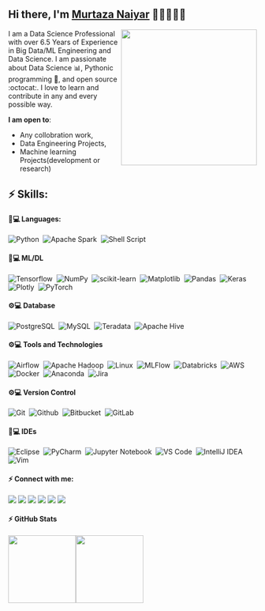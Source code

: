 ## Hi there, I'm [Murtaza Naiyar](https://murtazanaiyar.github.io) 👋🏼👨🏻‍💻


<a href="https://samujjwaal.me/"><img src="https://github.com/samujjwaal/samujjwaal/raw/master/etc/hand_v.png" align="right" height="275" /></a>

I am a Data Science Professional with over 6.5 Years of Experience in Big Data/ML Engineering and Data Science.
I am passionate about Data Science 📊, Pythonic programming 🐍, and open source :octocat:. I love to learn and contribute in any and every possible way.

 **I am open to**:

- Any collobration work,
- Data Engineering Projects,
- Machine learning Projects(development or research)

## ⚡ Skills:

#### 🚀💻 Languages:

![Python](https://img.shields.io/badge/Python-3776AB?style=for-the-badge&logo=python&logoColor=white)&nbsp;
![Apache Spark](https://img.shields.io/badge/Apache_Spark-FFFFFF?style=for-the-badge&logo=apachespark&logoColor=#E35A16)&nbsp;
![Shell Script](https://img.shields.io/badge/Shell_Script-121011?style=for-the-badge&logo=gnu-bash&logoColor=white)


#### 🚀💻 ML/DL

![Tensorflow](https://img.shields.io/badge/TensorFlow-FF6F00?style=for-the-badge&logo=tensorflow&logoColor=white)&nbsp;
![NumPy](https://img.shields.io/badge/numpy-%23013243.svg?style=for-the-badge&logo=numpy&logoColor=white)&nbsp;
![scikit-learn](https://img.shields.io/badge/scikit--learn-%23F7931E.svg?style=for-the-badge&logo=scikit-learn&logoColor=white)&nbsp;
![Matplotlib](https://img.shields.io/badge/Matplotlib-%23ffffff.svg?style=for-the-badge&logo=Matplotlib&logoColor=white)&nbsp;
![Pandas](https://img.shields.io/badge/pandas-%23150458.svg?style=for-the-badge&logo=pandas&logoColor=white)&nbsp;
![Keras](https://img.shields.io/badge/Keras-D00000?style=for-the-badge&logo=Keras&logoColor=white)&nbsp;
![Plotly](https://img.shields.io/badge/Plotly-%233F4F75.svg?style=for-the-badge&logo=plotly&logoColor=white)&nbsp; 
![PyTorch](https://img.shields.io/badge/PyTorch-EE4C2C?style=for-the-badge&logo=PyTorch&logoColor=white)

#### ⚙️💻 Database

![PostgreSQL](https://img.shields.io/badge/PostgreSQL-316192?style=for-the-badge&logo=postgresql&logoColor=white)&nbsp;
![MySQL](https://img.shields.io/badge/MySQL-00000F?style=for-the-badge&logo=mysql&logoColor=white)&nbsp;
![Teradata](https://img.shields.io/badge/Teradata-F37440?style=for-the-badge&logo=Teradata&logoColor=white)&nbsp;
![Apache Hive](https://img.shields.io/badge/Apache-Hive-FDEE21?style=for-the-badge&logo=Apache-Hive&logoColor=white)


#### ⚙️💻 Tools and Technologies
![Airflow](https://img.shields.io/badge/Airflow-017CEE?style=for-the-badge&logo=Apache%20Airflow&logoColor=white)&nbsp;
![Apache Hadoop](https://img.shields.io/badge/Apache-Hadoop-66CCFF?style=for-the-badge&logo=ApacheHadoop&logoColor=black)&nbsp;
![Linux](https://img.shields.io/badge/Linux-FCC624?style=for-the-badge&logo=linux&logoColor=black)&nbsp;
![MLFlow](https://img.shields.io/badge/MLFlow-0194E2?style=for-the-badge&logo=MLFlow&logoColor=white)&nbsp;
![Databricks](https://img.shields.io/badge/Databricks-FF3621?style=for-the-badge&logo=Databricks&logoColor=white)&nbsp;
![AWS](https://img.shields.io/badge/-AWS-000?style=for-the-badge&logo=Amazon-AWS&logoColor=F90)&nbsp;
![Docker](https://img.shields.io/badge/Docker-2CA5E0?style=for-the-badge&logo=docker&logoColor=white)&nbsp;
![Anaconda](https://img.shields.io/badge/Anaconda-44A833?style=for-the-badge&logo=Anaconda&logoColor=white)&nbsp;
![Jira](https://img.shields.io/badge/Jira-0052CC?style=for-the-badge&logo=Jira&logoColor=white)


#### ⚙️💻 Version Control
![Git](https://img.shields.io/badge/GIT-E44C30?style=for-the-badge&logo=git&logoColor=white)&nbsp;
![Github](https://img.shields.io/badge/Github-181717?style=for-the-badge&logo=Github&logoColor=white)&nbsp;
![Bitbucket](https://img.shields.io/badge/Bitbucket-0052CC?style=for-the-badge&logo=Bitbucket&logoColor=white)&nbsp;
![GitLab](https://img.shields.io/badge/GitLab-FC6D26?style=for-the-badge&logo=GitLab&logoColor=white)

#### 🚀💻 IDEs

![Eclipse](https://img.shields.io/badge/Eclipse-FE7A16.svg?style=for-the-badge&logo=Eclipse&logoColor=white)&nbsp;
![PyCharm](https://img.shields.io/badge/pycharm-143?style=for-the-badge&logo=pycharm&logoColor=black&color=black&labelColor=green)&nbsp;
![Jupyter Notebook](https://img.shields.io/badge/jupyter-%23FA0F00.svg?style=for-the-badge&logo=jupyter&logoColor=white)&nbsp;
![VS Code](https://img.shields.io/badge/Visual%20Studio%20Code-0078d7.svg?style=for-the-badge&logo=visual-studio-code&logoColor=white)&nbsp;
![IntelliJ IDEA](https://img.shields.io/badge/IntelliJ_IDEA-000000.svg?style=for-the-badge&logo=intellij-idea&logoColor=white)&nbsp;
![Vim](https://img.shields.io/badge/VIM-%2311AB00.svg?style=for-the-badge&logo=vim&logoColor=white)


#### ⚡ Connect with me:

<p align = "center">

[<img src="https://img.shields.io/badge/kaggle-%2312100E.svg?&style=for-the-badge&logo=kaggle&logoColor=white&color=black" />](https://www.kaggle.com/murtazanaiyar)
[<img src ="https://img.shields.io/badge/website-%23.svg?&style=for-the-badge&logo=www&logoColor=white%22&color=black">](https://murtazanaiyar.github.io)
[<img src="https://img.shields.io/badge/twitter-%231DA1F2.svg?&style=for-the-badge&logo=twitter&logoColor=white&color=black" />](https://twitter.com/murtazanaiyar) 
[<img src="https://img.shields.io/badge/linkedin-%2312100E.svg?&style=for-the-badge&logo=linkedin&logoColor=white&color=black" />](https://www.linkedin.com/in/murtazanaiyar/)
[<img src="https://img.shields.io/badge/medium-%2312100E.svg?&style=for-the-badge&logo=medium&logoColor=white&color=black" />](https://medium.com/@murtazanaiyar)
[<img src="https://img.shields.io/badge/instagram-%2312100E.svg?&style=for-the-badge&logo=instagram&logoColor=white&color=black" />](https://instagram.com/murtazanaiyar)
</p>

#### ⚡ GitHub Stats

<a href="https://www.adamalston.com/"><img height="137px" src="https://github-readme-stats.vercel.app/api?username=MurtazaNaiyar&hide_title=true&hide_border=true&show_icons=true&include_all_commits=true&count_private=true&line_height=21&text_color=000&icon_color=000&bg_color=0,ea6161,ffc64d,fffc4d,52fa5a&theme=graywhite" /><!-- wi*quL3fcV --><img height="137px" src="https://github-readme-stats.vercel.app/api/top-langs/?username=MurtazaNaiyar&hide=html&hide_title=true&hide_border=true&layout=compact&langs_count=6&exclude_repo=comp426,Redventures-Movie-Quotes&text_color=000&icon_color=fff&bg_color=0,52fa5a,4dfcff,c64dff&theme=graywhite" /></a>

<!--
**themlphdstudent/themlphdstudent** is a ✨ _special_ ✨ repository because its `README.md` (this file) appears on your GitHub profile.

Here are some ideas to get you started:

- 🔭 I’m currently working on ...
- 🌱 I’m currently learning ...
- 👯 I’m looking to collaborate on ...
- 🤔 I’m looking for help with ...
- 💬 Ask me about ...
- 📫 How to reach me: ...
- 😄 Pronouns: ...
- ⚡ Fun fact: ...
-->
